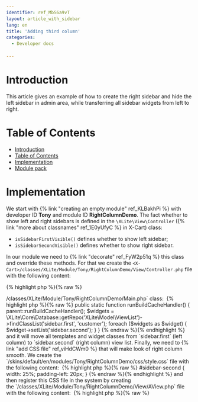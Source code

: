 ```yaml
---
identifier: ref_MbS6a9vT
layout: article_with_sidebar
lang: en
title: 'Adding third column'
categories:
  - Developer docs

---
```



# Introduction

This article gives an example of how to create the right sidebar and hide the left sidebar in admin area, while transferring all sidebar widgets from left to right.

# Table of Contents

*   [Introduction](#introduction)
*   [Table of Contents](#table-of-contents)
*   [Implementation](#implementation)
*   [Module pack](#module-pack)

# Implementation

We start with {% link "creating an empty module" ref_KLBakhPi %} with developer ID **Tony** and module ID **RightColumnDemo**. The fact whether to show left and right sidebars is defined in the `\XLite\View\Controller` ({% link "more about classnames" ref_1E0yUfyC %} in X-Cart) class: 

*   `isSidebarFirstVisible()` defines whether to show left sidebar;
*   `isSidebarSecondVisible()` defines whether to show right sidebar.

In our module we need to {% link "decorate" ref_FyW2p51q %} this class and override these methods. For that we create the `<X-Cart>/classes/XLite/Module/Tony/RightColumnDemo/View/Controller.php` file with the following content: 

{% highlight php %}{% raw %}
<?php
// vim: set ts=4 sw=4 sts=4 et:

namespace XLite\Module\Tony\RightColumnDemo\View;

/**
 * Controller main widget
 */
abstract class Controller extends \XLite\View\Controller implements \XLite\Base\IDecorator
{    
    public static function isSidebarSecondVisible()
    {
        return !\XLite::isAdminZone() ? true : parent::isSidebarSecondVisible();
    }

    public static function isSidebarFirstVisible()
    {
        return !\XLite::isAdminZone() ? false: parent::isSidebarFirstVisible();
    }
}
{% endraw %}{% endhighlight %}

We define `isSidebarSecondVisible()` method to return `true`, if we are in a customer area and we define i`sSidebarFirstVisible()` method to return `false`, if we are in customer area as well. This means that left sidebar will be hidden and right sidebar will be shown in customer area, while admin area will remain the same.

Now we need to move all widgets from left to right sidebar and we can achieve it by adding the following method to the `<X-Cart>/classes/XLite/Module/Tony/RightColumnDemo/Main.php` class: 

{% highlight php %}{% raw %}
    public static function runBuildCacheHandler()
    {
        parent::runBuildCacheHandler();

        $widgets = \XLite\Core\Database::getRepo('XLite\Model\ViewList')->findClassList('sidebar.first', 'customer');

        foreach ($widgets as $widget) {
            $widget->setList('sidebar.second');
        }
    }
{% endraw %}{% endhighlight %}

and it will move all templates and widget classes from `sidebar.first` (left column) to `sidebar.second` (right column) view list.

Finally, we need to {% link "add CSS file" ref_viHdCWm0 %} that will make look of right column smooth. We create the `<X-Cart>/skins/default/en/modules/Tony/RightColumnDemo/css/style.css` file with the following content: 

{% highlight php %}{% raw %}
#sidebar-second {
    width: 25%;
    padding-left: 20px;
}
{% endraw %}{% endhighlight %}

and then register this CSS file in the system by creating the `<X-Cart>/classes/XLite/Module/Tony/RightColumnDemo/View/AView.php` file with the following content: 

{% highlight php %}{% raw %}
<?php
// vim: set ts=4 sw=4 sts=4 et:

namespace XLite\Module\Tony\RightColumnDemo\View;

/**
 * Abstract widget
 */
abstract class AView extends \XLite\View\AView implements \XLite\Base\IDecorator
{    
    protected function getThemeFiles($adminZone = null)
    {
        $list = parent::getThemeFiles($adminZone);

        $list[static::RESOURCE_CSS][] = 'modules/Tony/RightColumnDemo/css/style.css';
        return $list;
    }
}
{% endraw %}{% endhighlight %}

Now we are done with the mod and have to re-deploy the store. Once it is done, check your customer area and it should look like this:![]({{site.baseurl}}/attachments/524300/8356186.png)

_Note: using the same approach you can create three column layout or a vertical layout without sidebars._

# Module pack

You can download this module example from here: [https://dl.dropboxusercontent.com/u/23858825/Tony-RightColumnDemo-v5_1_0.tar](https://dl.dropboxusercontent.com/u/23858825/Tony-RightColumnDemo-v5_1_0.tar)

## Attachments:

![](images/icons/bullet_blue.gif) [right-column.png]({{site.baseurl}}/attachments/524300/8356186.png) (image/png)